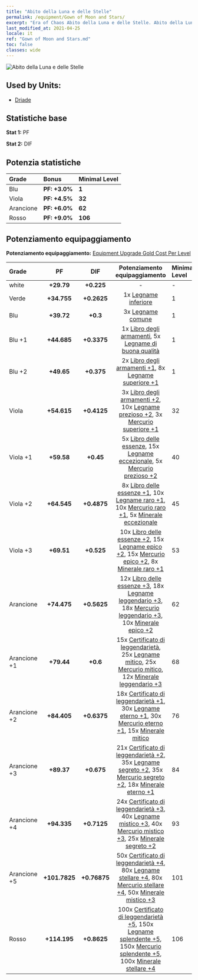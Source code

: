 ```yaml
---
title: "Abito della Luna e delle Stelle"
permalink: /equipment/Gown of Moon and Stars/
excerpt: "Era of Chaos Abito della Luna e delle Stelle. Abito della Luna e delle Stelle"
last_modified_at: 2021-04-25
locale: it
ref: "Gown of Moon and Stars.md"
toc: false
classes: wide
---
```


  ![Abito della Luna e delle Stelle](/images/e/e_9012.png)

## Used by Units:

* [Driade](/it/units/Sprite/) 


## Statistiche base
 **Stat 1:** PF

 **Stat 2:** DIF

## Potenzia statistiche

  |     Grade    |   Bonus | Minimal Level | 
  |:-------------|:--------|:--------------| 
  | Blu | **PF: +3.0%** | **1** | 
  | Viola | **PF: +4.5%** | **32** | 
  | Arancione | **PF: +6.0%** | **62** | 
  | Rosso | **PF: +9.0%** | **106** | 


## Potenziamento equipaggiamento
 **Potenziamento equipaggiamento:** [Equipment Upgrade Gold Cost Per Level](/equipment/EquipmentUpgradeCostPerLevel/) 

  |          Grade      | PF | DIF | Potenziamento equipaggiamento | Minimal Level |
  |:--------------------|:---------:|:---------:|:----------------:|:--------------|
  | white | **+29.79** | **+0.225** | - | - |
  | Verde | **+34.755** | **+0.2625** | 1x [Legname inferiore](/ItemsIT/mat_1/) | 1 |
  | Blu | **+39.72** | **+0.3** | 3x [Legname comune](/ItemsIT/mat_7/) | 1 |
  | Blu +1 | **+44.685** | **+0.3375** | 1x [Libro degli armamenti](/ItemsIT/mat_18/), 5x [Legname di buona qualità](/ItemsIT/mat_13/) | 1 |
  | Blu +2 | **+49.65** | **+0.375** | 2x [Libro degli armamenti +1](/ItemsIT/mat_25/), 8x [Legname superiore +1](/ItemsIT/mat_20/) | 1 |
  | Viola | **+54.615** | **+0.4125** | 3x [Libro degli armamenti +2](/ItemsIT/mat_32/), 10x [Legname prezioso +2](/ItemsIT/mat_27/), 3x [Mercurio superiore +1](/ItemsIT/mat_21/) | 32 |
  | Viola +1 | **+59.58** | **+0.45** | 5x [Libro delle essenze](/ItemsIT/mat_39/), 15x [Legname eccezionale](/ItemsIT/mat_34/), 5x [Mercurio prezioso +2](/ItemsIT/mat_28/) | 40 |
  | Viola +2 | **+64.545** | **+0.4875** | 8x [Libro delle essenze +1](/ItemsIT/mat_46/), 10x [Legname raro +1](/ItemsIT/mat_41/), 10x [Mercurio raro +1](/ItemsIT/mat_42/), 5x [Minerale eccezionale](/ItemsIT/mat_33/) | 45 |
  | Viola +3 | **+69.51** | **+0.525** | 10x [Libro delle essenze +2](/ItemsIT/mat_53/), 15x [Legname epico +2](/ItemsIT/mat_48/), 15x [Mercurio epico +2](/ItemsIT/mat_49/), 8x [Minerale raro +1](/ItemsIT/mat_40/) | 53 |
  | Arancione | **+74.475** | **+0.5625** | 12x [Libro delle essenze +3](/ItemsIT/mat_60/), 18x [Legname leggendario +3](/ItemsIT/mat_55/), 18x [Mercurio leggendario +3](/ItemsIT/mat_56/), 10x [Minerale epico +2](/ItemsIT/mat_47/) | 62 |
  | Arancione +1 | **+79.44** | **+0.6** | 15x [Certificato di leggendarietà](/ItemsIT/mat_67/), 25x [Legname mitico](/ItemsIT/mat_62/), 25x [Mercurio mitico](/ItemsIT/mat_63/), 12x [Minerale leggendario +3](/ItemsIT/mat_54/) | 68 |
  | Arancione +2 | **+84.405** | **+0.6375** | 18x [Certificato di leggendarietà +1](/ItemsIT/mat_74/), 30x [Legname eterno +1](/ItemsIT/mat_69/), 30x [Mercurio eterno +1](/ItemsIT/mat_70/), 15x [Minerale mitico](/ItemsIT/mat_61/) | 76 |
  | Arancione +3 | **+89.37** | **+0.675** | 21x [Certificato di leggendarietà +2](/ItemsIT/mat_81/), 35x [Legname segreto +2](/ItemsIT/mat_76/), 35x [Mercurio segreto +2](/ItemsIT/mat_77/), 18x [Minerale eterno +1](/ItemsIT/mat_68/) | 84 |
  | Arancione +4 | **+94.335** | **+0.7125** | 24x [Certificato di leggendarietà +3](/ItemsIT/mat_88/), 40x [Legname mistico +3](/ItemsIT/mat_83/), 40x [Mercurio mistico +3](/ItemsIT/mat_84/), 25x [Minerale segreto +2](/ItemsIT/mat_75/) | 93 |
  | Arancione +5 | **+101.7825** | **+0.76875** | 50x [Certificato di leggendarietà +4](/ItemsIT/mat_95/), 80x [Legname stellare +4](/ItemsIT/mat_90/), 80x [Mercurio stellare +4](/ItemsIT/mat_91/), 50x [Minerale mistico +3](/ItemsIT/mat_82/) | 101 |
  | Rosso | **+114.195** | **+0.8625** | 100x [Certificato di leggendarietà +5](/ItemsIT/mat_102/), 150x [Legname splendente +5](/ItemsIT/mat_97/), 150x [Mercurio splendente +5](/ItemsIT/mat_98/), 100x [Minerale stellare +4](/ItemsIT/mat_89/) | 106 |

